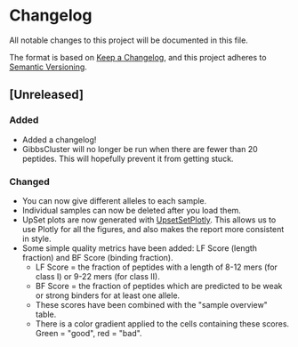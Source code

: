 # Changelog
All notable changes to this project will be documented in this file.

The format is based on [Keep a Changelog](https://keepachangelog.com/en/1.0.0/),
and this project adheres to [Semantic Versioning](https://semver.org/spec/v2.0.0.html).

## [Unreleased]

### Added

- Added a changelog!
- GibbsCluster will no longer be run when there are fewer than 20 peptides. This will hopefully prevent it from getting
  stuck.

### Changed

- You can now give different alleles to each sample.
- Individual samples can now be deleted after you load them.
- UpSet plots are now generated with [UpsetSetPlotly](https://github.com/kevinkovalchik/upsetplotly). This allows us
to use Plotly for all the figures, and also makes the report more consistent in style.
- Some simple quality metrics have been added: LF Score (length fraction) and BF Score (binding fraction).
  - LF Score = the fraction of peptides with a length of 8-12 mers (for class I) or 9-22 mers (for class II).
  - BF Score = the fraction of peptides which are predicted to be weak or strong binders for at least one allele.
  - These scores have been combined with the "sample overview" table.
  - There is a color gradient applied to the cells containing these scores. Green = "good", red = "bad".